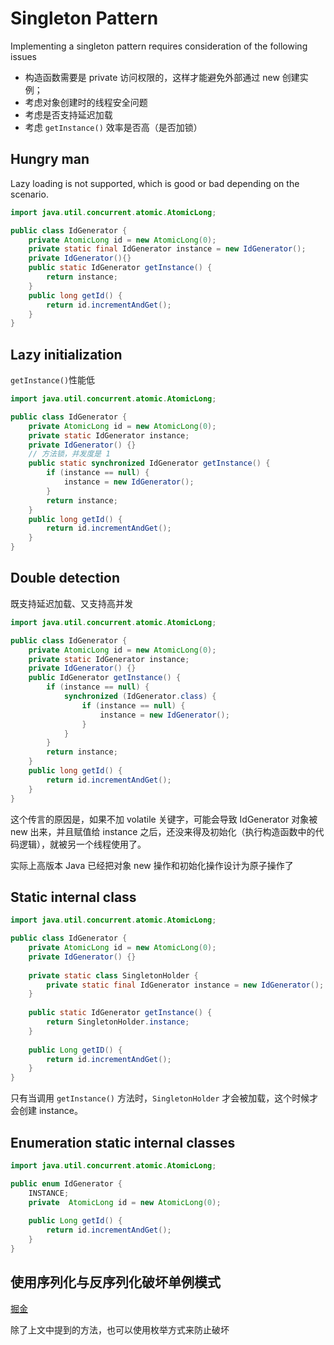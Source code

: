 # Singleton Pattern

Implementing a singleton pattern requires consideration of the following issues

- 构造函数需要是 private 访问权限的，这样才能避免外部通过 new 创建实例；
- 考虑对象创建时的线程安全问题
- 考虑是否支持延迟加载
- 考虑 `getInstance()` 效率是否高（是否加锁）

## Hungry man

Lazy loading is not supported, which is good or bad depending on the scenario.

```java
import java.util.concurrent.atomic.AtomicLong;

public class IdGenerator {
    private AtomicLong id = new AtomicLong(0);
    private static final IdGenerator instance = new IdGenerator();
    private IdGenerator(){}
    public static IdGenerator getInstance() {
        return instance;
    }
    public long getId() {
        return id.incrementAndGet();
    }
}
```

## Lazy initialization

`getInstance()`性能低

```java
import java.util.concurrent.atomic.AtomicLong;

public class IdGenerator {
    private AtomicLong id = new AtomicLong(0);
    private static IdGenerator instance;
    private IdGenerator() {}
    // 方法锁，并发度是 1
    public static synchronized IdGenerator getInstance() {
        if (instance == null) {
            instance = new IdGenerator();
        }
        return instance;
    }
    public long getId() {
        return id.incrementAndGet();
    }
}
```

## Double detection

既支持延迟加载、又支持高并发

```java
import java.util.concurrent.atomic.AtomicLong;

public class IdGenerator {
    private AtomicLong id = new AtomicLong(0);
    private static IdGenerator instance;
    private IdGenerator() {}
    public IdGenerator getInstance() {
        if (instance == null) {
            synchronized (IdGenerator.class) {
                if (instance == null) {
                    instance = new IdGenerator();
                }
            }
        }
        return instance;
    }
    public long getId() {
        return id.incrementAndGet();
    }
}
```

<deflist>
<def title="传言：需要给 instance 成员变量加上 volatile 关键字。">
<p>
这个传言的原因是，如果不加 volatile 关键字，可能会导致 IdGenerator 对象被 new 出来，并且赋值给 instance 之后，还没来得及初始化（执行构造函数中的代码逻辑），就被另一个线程使用了。
</p>
<p>
实际上高版本 Java 已经把对象 new 操作和初始化操作设计为原子操作了
</p>
</def>
</deflist>

## Static internal class

```java
import java.util.concurrent.atomic.AtomicLong;

public class IdGenerator {
    private AtomicLong id = new AtomicLong(0);
    private IdGenerator() {}
    
    private static class SingletonHolder {
        private static final IdGenerator instance = new IdGenerator();
    }
    
    public static IdGenerator getInstance() {
        return SingletonHolder.instance;
    }
    
    public Long getID() {
        return id.incrementAndGet();
    }
}
```

只有当调用 `getInstance()` 方法时，`SingletonHolder` 才会被加载，这个时候才会创建 instance。

## Enumeration static internal classes

```java
import java.util.concurrent.atomic.AtomicLong;

public enum IdGenerator {
    INSTANCE;
    private  AtomicLong id = new AtomicLong(0);
    
    public Long getId() {
        return id.incrementAndGet();
    }
}
```

## 使用序列化与反序列化破坏单例模式

[掘金](https://juejin.cn/post/6844903745772339214)

除了上文中提到的方法，也可以使用枚举方式来防止破坏

